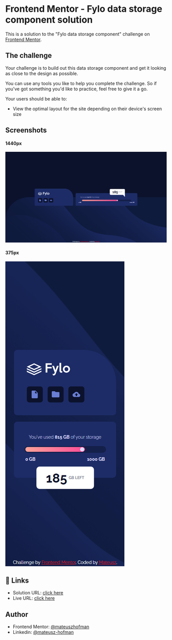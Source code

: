
# Frontend Mentor - Fylo data storage component solution
This is a solution to the "Fylo data storage component" challenge on [Frontend Mentor](https://www.frontendmentor.io/challenges/fylo-data-storage-component-1dZPRbV5n).


## The challenge
Your challenge is to build out this data storage component and get it looking as close to the design as possible.

You can use any tools you like to help you complete the challenge. So if you've got something you'd like to practice, feel free to give it a go.

Your users should be able to:

-  View the optimal layout for the site depending on their device's screen size
## Screenshots
#### 1440px
![App Screenshot](./screenshots/Screenshot_desktop.png)
#### 375px
![App Screenshot](./screenshots/Screenshot_mobile.png)


## 🔗 Links
- Solution URL: [click here](https://www.frontendmentor.io/solutions/fylodatastoragecomponent-pzF-zBjBNJ)
- Live URL: [click here](https://mateuszhofman.github.io/fylo-data-storage-component.github.io/)
## Author

- Frontend Mentor: [@mateuszhofman](https://www.frontendmentor.io/profile/mateuszhofman)
- Linkedin: [@mateusz-hofman](https://www.linkedin.com/in/mateusz-hofman-b815502a8/)


